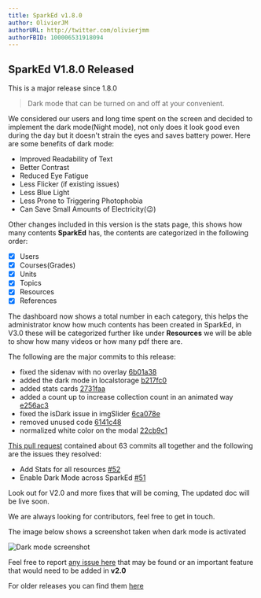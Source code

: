 ```yaml
---
title: SparkEd v1.8.0
author: OlivierJM
authorURL: http://twitter.com/olivierjmm
authorFBID: 100006531918094
---
```

## SparkEd V1.8.0 Released

This is a major release since 1.8.0

> Dark mode that can be turned on and off at your convenient.  

We considered our users and long time spent on the screen and decided to implement the dark mode(Night mode), not only does it look good even during the day but it doesn't strain the eyes and saves battery power.
Here are some benefits of dark mode:

- Improved Readability of Text
- Better Contrast 
- Reduced Eye Fatigue 
- Less Flicker (if existing issues) 
- Less Blue Light 
- Less Prone to Triggering Photophobia
- Can Save Small Amounts of Electricity(😉)  


Other changes included in this version is the stats page, this shows how many contents **SparkEd** has, the contents are categorized in the following order:  

- [x] Users
- [x] Courses(Grades)
- [x] Units
- [x] Topics
- [x] Resources
- [x] References 

The dashboard now shows a total number in each category, this helps the administrator know how much contents has been created in SparkEd, in V3.0 these will be categorized further like under **Resources** we will be able to show how many videos or how many pdf there are.  

The following are the major commits to this release:

- fixed the sidenav with no overlay [6b01a38](https://github.com/SparkEdUAB/SparkEd/pull/59/commits/6b01a382c670ec79fc657f39faeed5b8b473a1b6)
- added the dark mode in localstorage [b217fc0](https://github.com/SparkEdUAB/SparkEd/pull/59/commits/b217fc05631804048f60d99708e208346b6a0247)
- added stats cards [2731faa](https://github.com/SparkEdUAB/SparkEd/pull/59/commits/2731faa92d82c6df5ea4cf9e770b5d476768437b)  
- added a count up to increase collection count in an animated way [e256ac3](https://github.com/SparkEdUAB/SparkEd/pull/59/commits/e256ac3ec62242e5674a544794373f0e1aa6ebcd)  
- fixed the isDark issue in imgSlider [6ca078e](https://github.com/SparkEdUAB/SparkEd/pull/59/commits/6ca078e2a57f019faff414b5e7d4d4ed3d3052f6)  
- removed unused code [6141c48](https://github.com/SparkEdUAB/SparkEd/pull/59/commits/6141c48d8ca9737199ab7151b2b6e79f76d09a04)  
- normalized white color on the modal [22cb9c1](https://github.com/SparkEdUAB/SparkEd/pull/59/commits/22cb9c1428590d43d292240fe3339a0fb948eb9e)  

[This pull request](https://github.com/SparkEdUAB/SparkEd/pull/59) contained about 63 commits all together and the following are the issues they resolved:

- Add Stats for all resources [#52](https://github.com/SparkEdUAB/SparkEd/issues/52)  
- Enable Dark Mode across SparkEd [#51](https://github.com/SparkEdUAB/SparkEd/issues/51)

Look out for V2.0 and more fixes that will be coming, The updated doc will be live soon.

We are always looking for contributors, feel free to get in touch.  

The image below shows a screenshot taken when dark mode is activated

![Dark mode screenshot](https://user-images.githubusercontent.com/11255454/51683057-a35ef700-1ff1-11e9-9a68-cc2f09009b72.png)



Feel free to report [any issue here](https://github.com/SparkEdUAB/SparkEd/issues) that may be found or an important feature that would need to be added in **v2.0**   

For older releases you can find them [here ](https://github.com/SparkEdUAB/SparkEd/releases)